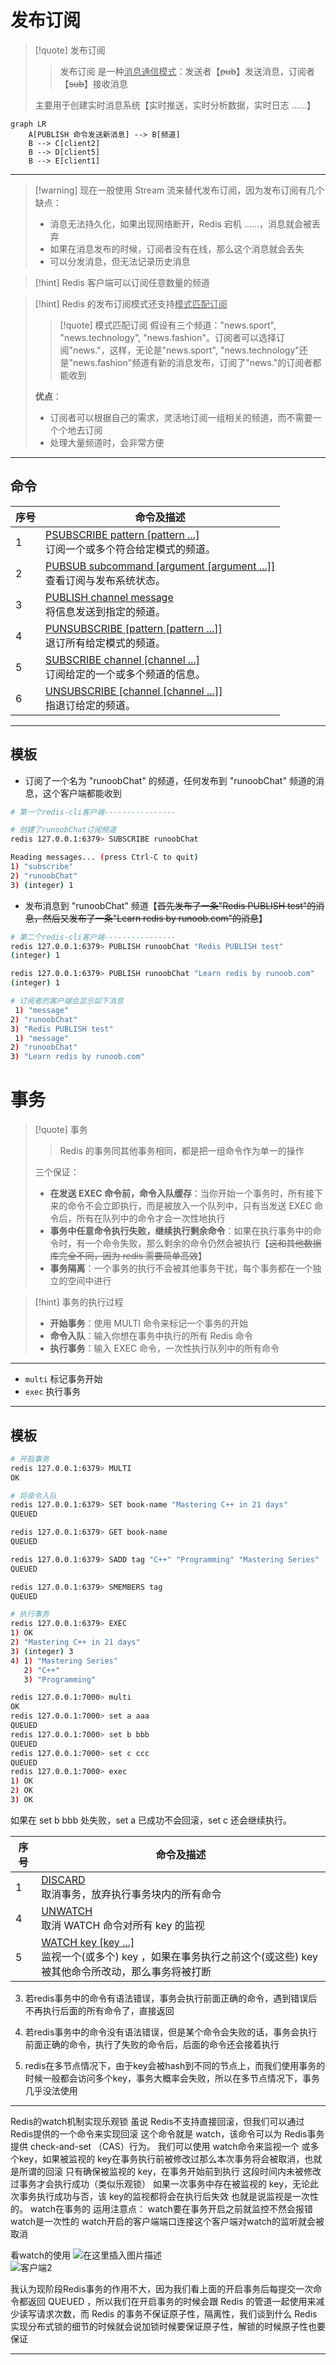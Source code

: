 # 发布订阅
>[!quote] 发布订阅
>>发布订阅 是一种<u>消息通信模式</u>：发送者【~~pub~~】发送消息，订阅者【~~sub~~】接收消息
>
>主要用于创建实时消息系统【实时推送，实时分析数据，实时日志 ……】

```mermaid
graph LR
    A[PUBLISH 命令发送新消息] --> B[频道]
    B --> C[client2]
    B --> D[client5]
    B --> E[client1]
```

---

>[!warning] 现在一般使用 Stream 流来替代发布订阅，因为发布订阅有几个缺点：
>- 消息无法持久化，如果出现网络断开，Redis 宕机 ……，消息就会被丢弃
>- 如果在消息发布的时候，订阅者没有在线，那么这个消息就会丢失
>- 可以分发消息，但无法记录历史消息

>[!hint] Redis 客户端可以订阅任意数量的频道

>[!hint] Redis 的发布订阅模式还支持<u>模式匹配订阅</u>
>>[!quote] 模式匹配订阅
>>假设有三个频道："news.sport", "news.technology", "news.fashion"。订阅者可以选择订阅"news."，这样，无论是"news.sport", "news.technology"还是"news.fashion"频道有新的消息发布，订阅了"news."的订阅者都能收到
>
>**优点**：
>- 订阅者可以根据自己的需求，灵活地订阅一组相关的频道，而不需要一个个地去订阅
>- 处理大量频道时，会非常方便

---

## 命令

|序号|命令及描述|
|---|---|
|1|[PSUBSCRIBE pattern [pattern ...]](https://www.runoob.com/redis/pub-sub-psubscribe.html)  <br>订阅一个或多个符合给定模式的频道。|
|2|[PUBSUB subcommand [argument [argument ...]]](https://www.runoob.com/redis/pub-sub-pubsub.html)  <br>查看订阅与发布系统状态。|
|3|[PUBLISH channel message](https://www.runoob.com/redis/pub-sub-publish.html)  <br>将信息发送到指定的频道。|
|4|[PUNSUBSCRIBE [pattern [pattern ...]]](https://www.runoob.com/redis/pub-sub-punsubscribe.html)  <br>退订所有给定模式的频道。|
|5|[SUBSCRIBE channel [channel ...]](https://www.runoob.com/redis/pub-sub-subscribe.html)  <br>订阅给定的一个或多个频道的信息。|
|6|[UNSUBSCRIBE [channel [channel ...]]](https://www.runoob.com/redis/pub-sub-unsubscribe.html)  <br>指退订给定的频道。|

---
## 模板
- 订阅了一个名为 "runoobChat" 的频道，任何发布到 "runoobChat" 频道的消息，这个客户端都能收到
```bash
# 第一个redis-cli客户端----------------

# 创建了runoobChat订阅频道
redis 127.0.0.1:6379> SUBSCRIBE runoobChat

Reading messages... (press Ctrl-C to quit)
1) "subscribe"
2) "runoobChat"
3) (integer) 1
```

- 发布消息到 "runoobChat" 频道【~~首先发布了一条"Redis PUBLISH test"的消息，然后又发布了一条"Learn redis by runoob.com"的消息~~】
```bash
# 第二个redis-cli客户端----------------
redis 127.0.0.1:6379> PUBLISH runoobChat "Redis PUBLISH test"
(integer) 1

redis 127.0.0.1:6379> PUBLISH runoobChat "Learn redis by runoob.com"
(integer) 1

# 订阅者的客户端会显示如下消息
 1) "message"
2) "runoobChat"
3) "Redis PUBLISH test"
 1) "message"
2) "runoobChat"
3) "Learn redis by runoob.com"
```

# 事务
>[!quote] 事务
>>Redis 的事务同其他事务相同，都是把一组命令作为单一的操作
>
>三个保证：
>- **在发送 EXEC 命令前，命令入队缓存**：当你开始一个事务时，所有接下来的命令不会立即执行，而是被放入一个队列中，只有当发送 EXEC 命令后，所有在队列中的命令才会一次性地执行
>- **事务中任意命令执行失败，继续执行剩余命令**：如果在执行事务中的命令时，有一个命令失败，那么剩余的命令仍然会被执行【~~这和其他数据库完全不同，因为 redis 需要简单高效~~】
>- **事务隔离**：一个事务的执行不会被其他事务干扰，每个事务都在一个独立的空间中进行

>[!hint] 事务的执行过程
> - **开始事务**：使用 MULTI 命令来标记一个事务的开始
> - **命令入队**：输入你想在事务中执行的所有 Redis 命令
> - **执行事务**：输入 EXEC 命令，一次性执行队列中的所有命令

---

- `multi` 标记事务开始
- `exec` 执行事务

---

## 模板
```bash
# 开启事务
redis 127.0.0.1:6379> MULTI
OK

# 将命令入队
redis 127.0.0.1:6379> SET book-name "Mastering C++ in 21 days"
QUEUED

redis 127.0.0.1:6379> GET book-name
QUEUED

redis 127.0.0.1:6379> SADD tag "C++" "Programming" "Mastering Series"
QUEUED

redis 127.0.0.1:6379> SMEMBERS tag
QUEUED

# 执行事务
redis 127.0.0.1:6379> EXEC
1) OK
2) "Mastering C++ in 21 days"
3) (integer) 3
4) 1) "Mastering Series"
   2) "C++"
   3) "Programming"
```

```bash
redis 127.0.0.1:7000> multi
OK
redis 127.0.0.1:7000> set a aaa
QUEUED
redis 127.0.0.1:7000> set b bbb
QUEUED
redis 127.0.0.1:7000> set c ccc
QUEUED
redis 127.0.0.1:7000> exec
1) OK
2) OK
3) OK
```

如果在 set b bbb 处失败，set a 已成功不会回滚，set c 还会继续执行。

| 序号  | 命令及描述                                                                                                                                  |
| --- | -------------------------------------------------------------------------------------------------------------------------------------- |
| 1   | [DISCARD](https://www.runoob.com/redis/transactions-discard.html)  <br>取消事务，放弃执行事务块内的所有命令                                              |
| 4   | [UNWATCH](https://www.runoob.com/redis/transactions-unwatch.html)  <br>取消 WATCH 命令对所有 key 的监视                                          |
| 5   | [WATCH key [key ...]](https://www.runoob.com/redis/transactions-watch.html)  <br>监视一个(或多个) key ，如果在事务执行之前这个(或这些) key 被其他命令所改动，那么事务将被打断 |

3. 若redis事务中的命令有语法错误，事务会执行前面正确的命令，遇到错误后不再执行后面的所有命令了，直接返回

4. 若redis事务中的命令没有语法错误，但是某个命令会失败的话，事务会执行前面正确的命令，执行了失败的命令后，后面的命令还会接着执行

5. redis在多节点情况下，由于key会被hash到不同的节点上，而我们使用事务的时候一般都会访问多个key，事务大概率会失败，所以在多节点情况下，事务几乎没法使用
---
Redis的watch机制实现乐观锁
虽说 Redis不支持直接回滚，但我们可以通过 Redis提供的一个命令来实现回滚
这个命令就是 watch，该命令可以为 Redis事务提供 check-and-set （CAS）行为。
我们可以使用 watch命令来监视一个 或多个key，如果被监视的 key在事务执行前被修改过那么本次事务将会被取消，也就是所谓的回滚
只有确保被监视的 key，在事务开始前到执行 这段时间内未被修改过事务才会执行成功（类似乐观锁）
如果一次事务中存在被监视的 key，无论此次事务执行成功与否，该 key的监视都将会在执行后失效 也就是说监视是一次性的。
watch在事务的 运用注意点：
watch要在事务开启之前就监控不然会报错
watch是一次性的
watch开启的客户端端口连接这个客户端对watch的监听就会被取消

看watch的使用
![在这里插入图片描述](https://img-blog.csdnimg.cn/202103211946271.png)  
![客户端2](https://img-blog.csdnimg.cn/20210321194640527.png)

我认为现阶段Redis事务的作用不大，因为我们看上面的开启事务后每提交一次命令都返回 QUEUED ，所以我们在开启事务的时候会跟 Redis 的管道一起使用来减少读写请求次数，而 Redis 的事务不保证原子性，隔离性，我们谈到什么 Redis 实现分布式锁的细节的时候就会说加锁时候要保证原子性，解锁的时候原子性也要保证

---








